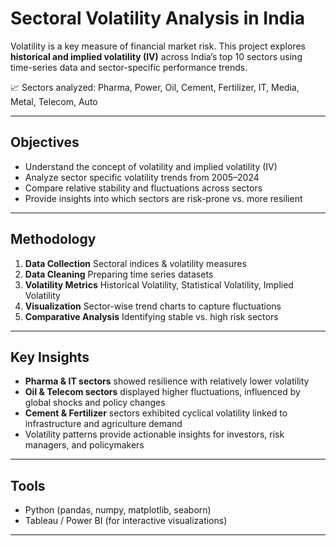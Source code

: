 # Sectoral Volatility Analysis in India  

Volatility is a key measure of financial market risk. This project explores **historical and implied volatility (IV)** across India’s top 10 sectors using time-series data and sector-specific performance trends.  

📈 Sectors analyzed: Pharma, Power, Oil, Cement, Fertilizer, IT, Media, Metal, Telecom, Auto  

---

## Objectives  
- Understand the concept of volatility and implied volatility (IV)  
- Analyze sector specific volatility trends from 2005–2024  
- Compare relative stability and fluctuations across sectors  
- Provide insights into which sectors are risk-prone vs. more resilient  

---

## Methodology  
1. **Data Collection**  Sectoral indices & volatility measures  
2. **Data Cleaning**  Preparing time series datasets  
3. **Volatility Metrics** Historical Volatility, Statistical Volatility, Implied Volatility  
4. **Visualization** Sector-wise trend charts to capture fluctuations  
5. **Comparative Analysis** Identifying stable vs. high risk sectors  

---

## Key Insights  
- **Pharma & IT sectors** showed resilience with relatively lower volatility  
- **Oil & Telecom sectors** displayed higher fluctuations, influenced by global shocks and policy changes  
- **Cement & Fertilizer** sectors exhibited cyclical volatility linked to infrastructure and agriculture demand  
- Volatility patterns provide actionable insights for investors, risk managers, and policymakers  

---


## Tools  
- Python (pandas, numpy, matplotlib, seaborn)  
- Tableau / Power BI (for interactive visualizations)  

---
